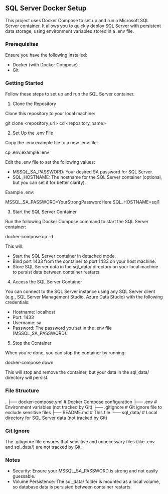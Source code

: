 ## SQL Server Docker Setup

This project uses Docker Compose to set up and run a Microsoft SQL Server container. It allows you to quickly deploy SQL Server with persistent data storage, using environment variables stored in a .env file.

### Prerequisites

Ensure you have the following installed:
- Docker (with Docker Compose)
- Git

### Getting Started

Follow these steps to set up and run the SQL Server container.

1. Clone the Repository

Clone this repository to your local machine:

git clone <repository_url>
cd <repository_name>

2. Set Up the .env File

Copy the .env.example file to a new .env file:

cp .env.example .env

Edit the .env file to set the following values:
- MSSQL_SA_PASSWORD: Your desired SA password for SQL Server.
- SQL_HOSTNAME: The hostname for the SQL Server container (optional, but you can set it for better clarity).

Example .env:

MSSQL_SA_PASSWORD=YourStrongPasswordHere
SQL_HOSTNAME=sql1

3. Start the SQL Server Container

Run the following Docker Compose command to start the SQL Server container:

docker-compose up -d

This will:
- Start the SQL Server container in detached mode.
- Bind port 1433 from the container to port 1433 on your host machine.
- Store SQL Server data in the sql_data/ directory on your local machine to persist data between container restarts.

4. Access the SQL Server Container

You can connect to the SQL Server instance using any SQL Server client (e.g., SQL Server Management Studio, Azure Data Studio) with the following credentials:

- Hostname: localhost
- Port: 1433
- Username: sa
- Password: The password you set in the .env file (MSSQL_SA_PASSWORD).

5. Stop the Container

When you're done, you can stop the container by running:

docker-compose down

This will stop and remove the container, but your data in the sql_data/ directory will persist.

### File Structure

.
├── docker-compose.yml       # Docker Compose configuration
├── .env                     # Environment variables (not tracked by Git)
├── .gitignore               # Git ignore file to exclude sensitive files
├── README.md                # This file
└── sql_data/                # Local directory for SQL Server data (not tracked by Git)

### Git Ignore

The .gitignore file ensures that sensitive and unnecessary files (like .env and sql_data/) are not tracked by Git.

### Notes

- Security: Ensure your MSSQL_SA_PASSWORD is strong and not easily guessable.
- Volume Persistence: The sql_data/ folder is mounted as a local volume, so database data is persisted between container restarts.
